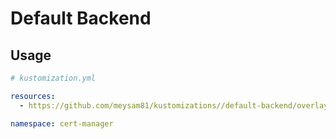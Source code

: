 # Default Backend

## Usage

```yaml
# kustomization.yml

resources:
  - https://github.com/meysam81/kustomizations//default-backend/overlays/default/?ref=v1.3.1

namespace: cert-manager
```
